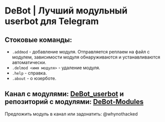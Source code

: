 # DeBot | Лучший модульный userbot для Telegram

## Стоковые команды:
- `.addmod` - добавление модуля. Отправляется реплаем на файл с модулем, зависимости модуля обнаруживаются и устанавливаются автоматически.
- `.delmod <имя модуля>` - удаление модуля.
- `.help` - справка.
- `.about` - о юзерботе.

## Канал с модулями: [DeBot_userbot](https://t.me/DeBot_userbot) и репозиторий с модулями: [DeBot-Modules](https://github.com/DeBotCommunity/DeBot-modules)
Предложить модуль в канал или задонатить: @whynothacked
